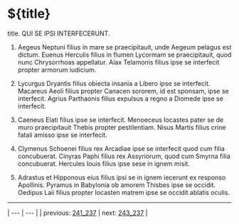 # ${title}

title. QUI SE IPSI INTERFECERUNT.



1. Aegeus Neptuni filius in mare se praecipitauit, unde Aegeum pelagus est dictum. Euenus Herculis filius in flumen Lycormam se praecipitauit, quod nunc Chrysorrhoas appellatur. Aiax Telamonis filius ipse se interfecit propter armorum iudicium.



2. Lycurgus Dryantis filius obiecta insania a Libero ipse se interfecit. Macareus Aeoli filius propter Canacen sororem, id est sponsam, ipse se interfecit. Agrius Parthaonis filius expulsus a regno a Diomede ipse se interfecit.



3. Caeneus Elati filius ipse se interfecit. Menoeceus Iocastes pater se de muro praecipitauit Thebis propter pestilentiam. Nisus Martis filius crine fatali amisso ipse se interfecit.



4. Clymenus Schoenei filius rex Arcadiae ipse se interfecit quod cum filia concubuerat. Cinyras Paphi filius rex Assyriorum, quod cum Smyrna filia concubuerat. Hercules Iouis filius ipse sese in ignem misit.



5. Adrastus et Hipponous eius filius ipsi se in ignem iecerunt ex responso Apollinis. Pyramus in Babylonia ob amorem Thisbes ipse se occidit. Oedipus Laii filius propter Iocasten matrem ipse se occidit ablatis oculis.



---

| --- | --- |
| previous: [241_237](../241_237/) | next: [243_237](../243_237/) |